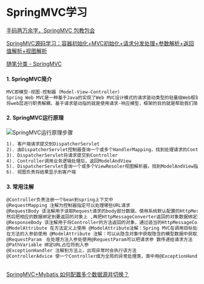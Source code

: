 # SpringMVC学习
  [手码两万余字，SpringMVC 包教包会](https://www.cnblogs.com/lenve/p/12100698.html)
  
  [SpringMVC源码学习：容器初始化+MVC初始化+请求分发处理+参数解析+返回值解析+视图解析](https://www.cnblogs.com/summerday152/p/12856338.html)
  
  [随笔分类 - SpringMVC](https://www.cnblogs.com/xinhudong/category/1150740.html)
  #### 1. SpringMVC简介
  ```markdown
  MVC即模型-视图-控制器（Model-View-Controller）
  Spring Web MVC是一种基于Java的实现了Web MVC设计模式的请求驱动类型的轻量级Web框架，即使用了MVC架构模式的思想，
  将web层进行职责解耦，基于请求驱动指的就是使用请求-响应模型，框架的目的就是帮助我们简化开发，SpringWebMVC也是要简化我们日常Web开发的。
  ```
  #### 2. SpringMVC运行原理
  ![SpringMVC运行原理步骤](https://img2018.cnblogs.com/blog/1363940/201910/1363940-20191031231647804-398588825.png)
  ```markdown
  1). 客户端请求提交到DispatcherServlet
  2). 由DispatcherServlet控制器查询一个或多个HandlerMapping，找到处理请求的Controller
  3). DispatcherServlet将请求提交到Controller
  4). Controller调用业务逻辑处理后，返回ModelAndView
  5). DispatcherServlet查询一个或多个ViewResoler视图解析器，找到ModelAndView指定的视图
  6). 视图负责将结果显示到客户端
  ```
  #### 3. 常用注解
  ```markdown
  @Controller负责注册一个bean到spring上下文中
  @RequestMapping 注解为控制器指定可以处理哪些URL请求
  @RequestBody 该注解用于读取Request请求的body部分数据，使用系统默认配置的HttpMessageConverter进行解析，
  然后把相应的数据绑定到要返回的对象上 ,再把HttpMessageConverter返回的对象数据绑定到controller中方法的参数上
  @ResponseBody 该注解用于将Controller的方法返回的对象，通过适当的HttpMessageConverter转换为指定格式后，写入到Response对象的body数据区
  @ModelAttribute 在方法定义上使用 @ModelAttribute注解：Spring MVC在调用目标处理方法前，会先逐个调用在方法级上标注了@ModelAttribute的方法，
  在方法的入参前使用 @ModelAttribute 注解：可以从隐含对象中获取隐含的模型数据中获取对象，再将请求参数 –绑定到对象中，再传入入参将方法入参对象添加到模型中
  @RequestParam　在处理方法入参处使用@RequestParam可以把请求参 数传递给请求方法
  @PathVariable 绑定URL占位符到入参
  @ExceptionHandler 注解到方法上，出现异常时会执行该方法
  @ControllerAdvice 使一个Controller成为全局的异常处理类，类中用@ExceptionHandler方法注解的方法可以处理所有Controller发生的异常
  ```

##
[SpringMVC+Mybatis 如何配置多个数据源并切换？](https://www.cnblogs.com/haha12/p/10613549.html)
